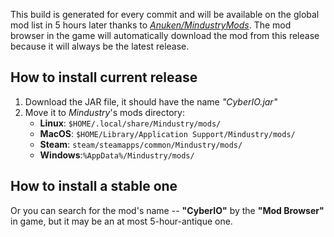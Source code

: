 This build is generated for every commit and will be available on the global mod list in 5 hours later thanks to [*Anuken/MindustryMods*](https://github.com/Anuken/MindustryMods). The mod browser in the game will
automatically download the mod from this release because it will always be
the latest release.

## How to install current release

1. Download the JAR file, it should have the name *"CyberIO.jar"*
2. Move it to *Mindustry*'s mods directory:
    - **Linux**: `$HOME/.local/share/Mindustry/mods/`
    - **MacOS**: `$HOME/Library/Application Support/Mindustry/mods/`
    - **Steam**: `steam/steamapps/common/Mindustry/mods/`
    - **Windows**:`%AppData%/Mindustry/mods/`

## How to install a stable one
Or you can search for the mod's name -- **"CyberIO"** by the **"Mod Browser"** in game, but it may be an at most 5-hour-antique one.